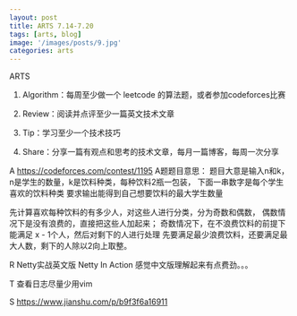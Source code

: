 ```yaml
---
layout: post
title: ARTS 7.14-7.20
tags: [arts, blog]
image: '/images/posts/9.jpg'
categories: arts
---
```




ARTS
1. Algorithm：每周至少做一个 leetcode 的算法题，或者参加codeforces比赛

2. Review：阅读并点评至少一篇英文技术文章

3. Tip：学习至少一个技术技巧

4. Share：分享一篇有观点和思考的技术文章，每月一篇博客，每周一次分享

A
https://codeforces.com/contest/1195
A题题目意思：
题目大意是输入n和k，n是学生的数量，k是饮料种类，每种饮料2瓶一包装，
下面一串数字是每个学生喜欢的饮料种类
要求输出能得到自己想要饮料的最大学生数量

先计算喜欢每种饮料的有多少人，对这些人进行分类，分为奇数和偶数，
偶数情况下是没有浪费的，直接把这些人加起来；
奇数情况下，在不浪费饮料的前提下能满足 x - 1个人，然后对剩下的人进行处理 
先要满足最少浪费饮料，还要满足最大人数，剩下的人除以2向上取整。

R
Netty实战英文版  Netty In Action
感觉中文版理解起来有点费劲。。。

T
查看日志尽量少用vim

S
https://www.jianshu.com/p/b9f3f6a16911